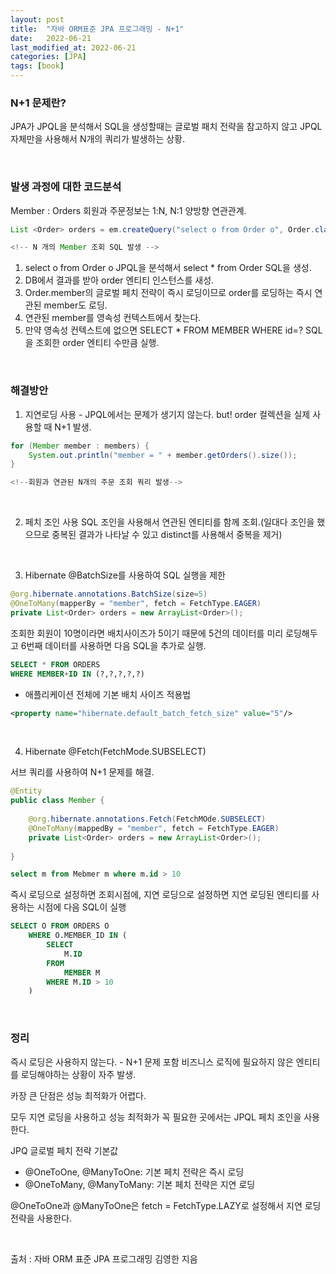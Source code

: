 ```yaml
---
layout: post
title:  "자바 ORM표준 JPA 프로그래밍 - N+1"
date:   2022-06-21
last_modified_at: 2022-06-21
categories: [JPA]
tags: [book]
---
```


### N+1 문제란?

JPA가 JPQL을 분석해서 SQL을 생성할때는 글로벌 패치 전략을 참고하지 않고 JPQL 자체만을 사용해서 N개의 쿼리가 발생하는 상황.

<br/> 

### 발생 과정에 대한 코드분석

Member : Orders 회원과 주문정보는 1:N, N:1 양방향 연관관계.

```java
List <Order> orders = em.createQuery("select o from Order o", Order.class).getResultList();

<!-- N 개의 Member 조회 SQL 발생 -->
```

1. select o from Order o JPQL을 분석해서 select * from Order SQL을 생성.
2. DB에서 결과를 받아 order 엔티티 인스턴스를 새성.
3. Order.member의 글로벌 페치 전략이 즉시 로딩이므로 order를 로딩하는 즉시 연관된 member도 로딩.
4. 연관된 member를 영속성 컨텍스트에서 찾는다.
5. 만약 영속성 컨텍스트에 없으면 SELECT * FROM MEMBER WHERE id=? SQL을 조회한 order 엔티티 수만큼 실행.

<br/> 

### 해결방안

1. 지연로딩 사용 - JPQL에서는 문제가 생기지 않는다. but! order 컬렉션을 실제 사용할 때 N+1 발생.

```java
for (Member member : members) {
	System.out.println("member = " + member.getOrders().size());   
}

<!--회원과 연관된 N개의 주문 조회 쿼리 발생-->
```

<br/> 

2. 페치 조인 사용
SQL 조인을 사용해서 연관된 엔티티를 함께 조회.(일대다 조인을 했으므로 중복된 결과가 나타날 수 있고 distinct를 사용해서 중복을 제거)

<br/> 

3. Hibernate @BatchSize를 사용하여 SQL 실행을 제한

```java
@org.hibernate.annotations.BatchSize(size=5)
@OneToMany(mapperBy = "member", fetch = FetchType.EAGER)
private List<Order> orders = new ArrayList<Order>();
```

조회한 회원이 10명이라면 배치사이즈가 5이기 때문에 5건의 데이터를 미리 로딩해두고 6번째 데이터를 사용하면 다음 SQL을 추가로 실행.

```sql
SELECT * FROM ORDERS
WHERE MEMBER+ID IN (?,?,?,?,?)
```

* 애플리케이션 전체에 기본 배치 사이즈 적용법

```xml
<property name="hibernate.default_batch_fetch_size" value="5"/>
```

<br/> 

4. Hibernate @Fetch(FetchMode.SUBSELECT)

서브 쿼리를 사용하여 N+1 문제를 해결.

```java
@Entity
public class Member {
    
	@org.hibernate.annotations.Fetch(FetchMOde.SUBSELECT)
	@OneToMany(mappedBy = "member", fetch = FetchType.EAGER)
	private List<Order> orders = new ArrayList<Order>();
    
}
```

```sql
select m from Mebmer m where m.id > 10
```

즉시 로딩으로 설정하면 조회시점에, 지연 로딩으로 설정하면 지연 로딩된 엔티티를 사용하는 시점에 다음 SQL이 실행

```sql
SELECT O FROM ORDERS O
	WHERE O.MEMBER_ID IN (
		SELECT
	    	M.ID
	    FROM
	    	MEMBER M 
	    WHERE M.ID > 10
	)
```

<br/> 

### 정리

즉시 로딩은 사용하지 않는다. - N+1 문제 포함 비즈니스 로직에 필요하지 않은 엔티티를 로딩해야하는 상황이 자주 발생.

카장 큰 단점은 성능 최적화가 어렵다.

모두 지연 로딩을 사용하고 성능 최적화가 꼭 필요한 곳에서는 JPQL 페치 조인을 사용한다.

JPQ 글로벌 페치 전략 기본값

- @OneToOne, @ManyToOne: 기본 페치 전략은 즉시 로딩
- @OneToMany, @ManyToMany: 기본 페치 전략은 지연 로딩

@OneToOne과 @ManyToOne은 fetch = FetchType.LAZY로 설정해서 지연 로딩 전략을 사용한다.

<br/>

출처 : 자바 ORM 표준 JPA 프로그래밍 김영한 지음

<br/>